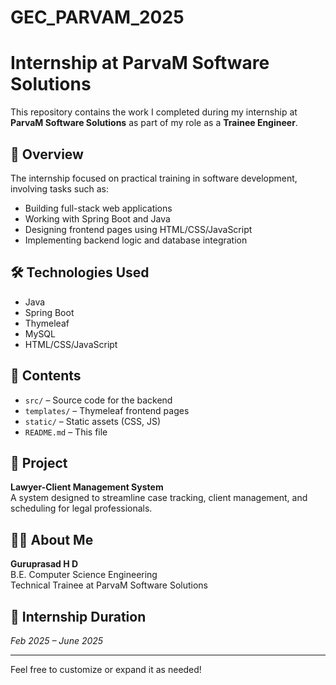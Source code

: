 # GEC_PARVAM_2025
# Internship at ParvaM Software Solutions

This repository contains the work I completed during my internship at **ParvaM Software Solutions** as part of my role as a **Trainee Engineer**.

## 📌 Overview

The internship focused on practical training in software development, involving tasks such as:
- Building full-stack web applications
- Working with Spring Boot and Java
- Designing frontend pages using HTML/CSS/JavaScript
- Implementing backend logic and database integration

## 🛠️ Technologies Used
- Java
- Spring Boot
- Thymeleaf
- MySQL
- HTML/CSS/JavaScript

## 📁 Contents
- `src/` – Source code for the backend
- `templates/` – Thymeleaf frontend pages
- `static/` – Static assets (CSS, JS)
- `README.md` – This file

## 🎯 Project
**Lawyer-Client Management System**  
A system designed to streamline case tracking, client management, and scheduling for legal professionals.

## 👨‍💻 About Me
**Guruprasad H D**  
B.E. Computer Science Engineering  
Technical Trainee at ParvaM Software Solutions

## 📅 Internship Duration
_Feb 2025 – June 2025_

---

Feel free to customize or expand it as needed!
